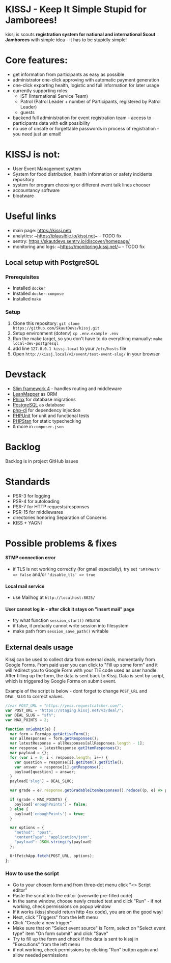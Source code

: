 # KISSJ - Keep It Simple Stupid for Jamborees!

kissj is scouts **registration system for national and international Scout Jamborees** with simple idea - it has to be stupidly simple!


# Core features: 

- get information from participants as easy as possible
- administrator one-click approving with automatic payment generation
- one-click exporting health, logistic and full information for later usage
- currently supporting roles: 
   - IST (International Service Team)
   - Patrol (Patrol Leader + number of Participants, registered by Patrol Leader)
   - guests
- backend full administration for event registration team - access to participants data with edit possibility
- no use of unsafe or forgettable passwords in process of registration - you need just an email!


# KISSJ is not: 

- User Event Management system
- System for food distribution, health information or safety incidents repository
- system for program choosing or different event talk lines chooser
- accountancy software
- bloatware

# Useful links

 - main page: https://kissj.net/
 - analytics: ~https://plausible.io/kissj.net~ - TODO fix
 - sentry: https://skautdevs.sentry.io/discover/homepage/
 - monitoring and logs: ~https://monitoring.kissj.net/~ - TODO fix

## Local setup with PostgreSQL

### Prerequisites

- Installed `docker`
- Installed `docker-compose`
- Installed `make`

### Setup

1. Clone this repository: `git clone https://github.com/SkautDevs/kissj.git`
2. Setup environment (dotenv) `cp .env.example .env`
3. Run the make target, so you don't have to do everything manually: `make local-dev-postgresql`
4. add line `127.0.0.1 kissj.local` to your `/etc/hosts` file
5. Open `http://kissj.local/v2/event/test-event-slug/` in your browser


# Devstack

- [Slim framework 4](https://www.slimframework.com/) - handles routing and middleware
- [LeanMapper](http://leanmapper.com/) as ORM
- [Phinx](https://phpunit.de/) for database migrations
- [PostgreSQL](https://www.postgresql.org/) as database
- [php-di](https://php-di.org/) for dependency injection
- [PHPUnit](https://phpunit.de/) for unit and functional tests
- [PHPStan](https://phpstan.org/) for static typechecking
- & more in `composer.json`


# Backlog

Backlog is in project GitHub issues


# Standards

- PSR-3 for logging
- PSR-4 for autoloading
- PSR-7 for HTTP requests/responses
- PSR-15 for middlewares
- directories honoring Separation of Concerns
- KISS + YAGNI


# Possible problems & fixes

#### STMP connection error

 - if TLS is not working correctly (for gmail especially), try set `'SMTPAuth' => false` and/or `'disable_tls' => true`

#### Local mail service

 - use Mailhog at `http://localhost:8025/`

#### User cannot log in - after click it stays on "insert mail" page

 - try what function `session_start()` returns
 - if false, it probably cannot write session into filesystem
 - make path from `session_save_path()` writable


## External deals usage

Kissj can be used to collect data from external deals, momentarily from Google Forms.
From paid user you can click to "Fill up some form" and it will redirect you to Google Form with your TIE code used as user handle.
After filling up the form, the data is sent back to Kissj.
Data is sent by script, which is triggered by Google Forms on submit event.

Example of the script is below - dont forget to change `POST_URL` and `DEAL_SLUG` to correct values.

```js
//var POST_URL = "https://yess.requestcatcher.com/";
var POST_URL = "https://staging.kissj.net/v3/deal/";
var DEAL_SLUG = "sfh";
var MAX_POINTS = 2;

function onSubmit(e) {
  var form = FormApp.getActiveForm();
  var allResponses = form.getResponses();
  var latestResponse = allResponses[allResponses.length - 1];
  var response = latestResponse.getItemResponses();
  var payload = {};
  for (var i = 0; i < response.length; i++) {
    var question = response[i].getItem().getTitle();
    var answer = response[i].getResponse();
    payload[question] = answer;
  }
  payload['slug'] = DEAL_SLUG;

  var grade = e?.response.getGradableItemResponses().reduce((p, e) => p += e.getScore(), 0);

  if (grade < MAX_POINTS) {
    payload['enoughPoints'] = false;
  } else {
    payload['enoughPoints'] = true;
  }

  var options = {
    "method": "post",
    "contentType": "application/json",
    "payload": JSON.stringify(payload)
  };

  UrlFetchApp.fetch(POST_URL, options);
};


```

### How to use the script

 - Go to your chosen form and from three-dot menu click "<> Script editor"
 - Paste the script into the editor (overwrite pre-filled code)
 - In the same window, choose newly created test and click "Run" - if not working, check permissions on popup window
 - If it works (kissj should return http 4xx code), you are on the good way!
 - Next, click "Triggers" from the left menu
 - Click "Create a new trigger"
 - Make sure that on "Select event source" is Form, select on "Select event type" item "On form submit" and click "Save"
 - Try to fill up the form and check if the data is sent to kissj in "Executions" from the left menu
 - if not working, check permissions by clicking "Run" button again and allow needed permissions
